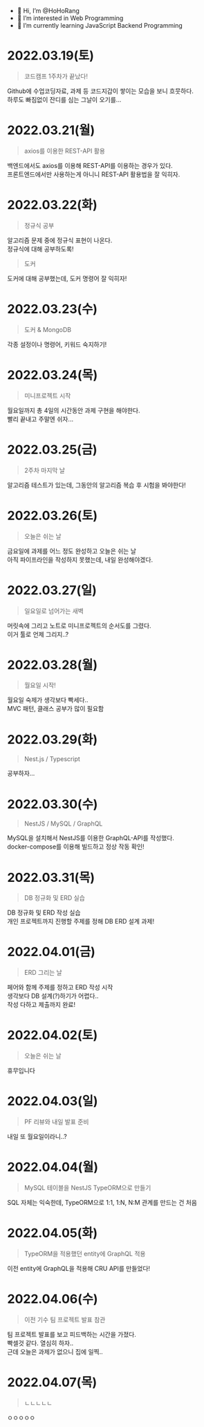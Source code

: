 - 👋 Hi, I’m @HoHoRang
- 👀 I’m interested in Web Programming
- 🌱 I’m currently learning JavaScript Backend Programming

# 2022.03.19(토)

> 코드캠프 1주차가 끝났다!

Github에 수업코딩자료, 과제 등 코드지갑이 쌓이는 모습을 보니 흐뭇하다.  
하루도 빠짐없이 잔디를 심는 그날이 오기를...

# 2022.03.21(월)

> axios를 이용한 REST-API 활용

백엔드에서도 axios를 이용해 REST-API를 이용하는 경우가 있다.  
프론트엔드에서만 사용하는게 아니니 REST-API 활용법을 잘 익히자.

# 2022.03.22(화)

> 정규식 공부

알고리즘 문제 중에 정규식 표현이 나온다.  
정규식에 대해 공부하도록!

> 도커

도커에 대해 공부했는데, 도커 명령어 잘 익히자!

# 2022.03.23(수)

> 도커 & MongoDB

각종 설정이나 명령어, 키워드 숙지하기!

# 2022.03.24(목)

> 미니프로젝트 시작

월요일까지 총 4일의 시간동안 과제 구현을 해야한다.  
빨리 끝내고 주말엔 쉬자...

# 2022.03.25(금)

> 2주차 마지막 날

알고리즘 테스트가 있는데, 그동안의 알고리즘 복습 후 시험을 봐야한다!

# 2022.03.26(토)

> 오늘은 쉬는 날

금요일에 과제를 어느 정도 완성하고 오늘은 쉬는 날  
아직 파이프라인을 작성하지 못했는데, 내일 완성해야겠다.

# 2022.03.27(일)

> 일요일로 넘어가는 새벽

머릿속에 그리고 노트로 미니프로젝트의 순서도를 그렸다.  
이거 툴로 언제 그리지..?

# 2022.03.28(월)

> 월요일 시작!

월요일 숙제가 생각보다 빡세다..  
MVC 패턴, 클래스 공부가 많이 필요함

# 2022.03.29(화)

> Nest.js / Typescript

공부하자...

# 2022.03.30(수)

> NestJS / MySQL / GraphQL

MySQL을 설치해서 NestJS를 이용한 GraphQL-API를 작성했다.  
docker-compose를 이용해 빌드하고 정상 작동 확인!

# 2022.03.31(목)

> DB 정규화 및 ERD 실습

DB 정규화 및 ERD 작성 실습  
개인 프로젝트까지 진행할 주제를 정해 DB ERD 설계 과제!

# 2022.04.01(금)

> ERD 그리는 날

페어와 함께 주제를 정하고 ERD 작성 시작  
생각보다 DB 설계(?)하기가 어렵다..  
작성 다하고 제출까지 완료!

# 2022.04.02(토)

> 오늘은 쉬는 날

휴무입니다

# 2022.04.03(일)

> PF 리뷰와 내일 발표 준비

내일 또 월요일이라니..?

# 2022.04.04(월)

> MySQL 테이블을 NestJS TypeORM으로 만들기

SQL 자체는 익숙한데, TypeORM으로 1:1, 1:N, N:M 관계를 만드는 건 처음

# 2022.04.05(화)

> TypeORM을 적용했던 entity에 GraphQL 적용

이전 entity에 GraphQL을 적용해 CRU API를 만들었다!

# 2022.04.06(수)

> 이전 기수 팀 프로젝트 발표 참관

팀 프로젝트 발표를 보고 피드백하는 시간을 가졌다.  
빡셀것 같다. 열심히 하자..  
근데 오늘은 과제가 없으니 집에 일찍..

# 2022.04.07(목)

> ㄴㄴㄴㄴㄴ

ㅇㅇㅇㅇㅇ
